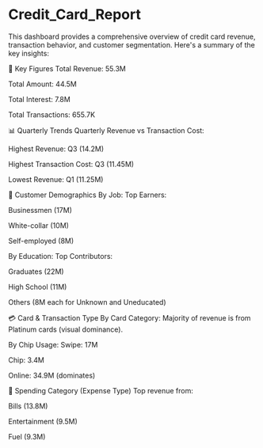 # Credit_Card_Report

This dashboard  provides a comprehensive overview of credit card revenue, transaction behavior, and customer segmentation. Here's a summary of the key insights:

🔢 Key Figures
Total Revenue: 55.3M

Total Amount: 44.5M

Total Interest: 7.8M

Total Transactions: 655.7K

📊 Quarterly Trends
Quarterly Revenue vs Transaction Cost:

Highest Revenue: Q3 (14.2M)

Highest Transaction Cost: Q3 (11.45M)

Lowest Revenue: Q1 (11.25M)

👥 Customer Demographics
By Job:
Top Earners:

Businessmen (17M)

White-collar (10M)

Self-employed (8M)

By Education:
Top Contributors:

Graduates (22M)

High School (11M)

Others (8M each for Unknown and Uneducated)

💳 Card & Transaction Type
By Card Category:
Majority of revenue is from Platinum cards (visual dominance).

By Chip Usage:
Swipe: 17M

Chip: 3.4M

Online: 34.9M (dominates)

🧾 Spending Category (Expense Type)
Top revenue from:

Bills (13.8M)

Entertainment (9.5M)

Fuel (9.3M)

